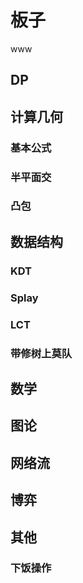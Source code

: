 # 板子

www

## DP



## 计算几何

### 基本公式



### 半平面交



### 凸包



## 数据结构



### KDT

### Splay

### LCT

### 带修树上莫队



## 数学



## 图论

## 网络流

## 博弈

## 其他

### 下饭操作
